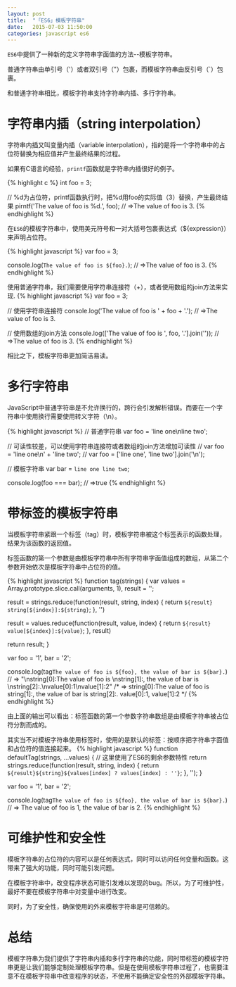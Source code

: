 ```yaml
---
layout: post
title:  "「ES6」模板字符串"
date:   2015-07-03 11:50:00
categories: javascript es6
---
```

`ES6`中提供了一种新的定义字符串字面值的方法--模板字符串。

普通字符串由单引号（'）或者双引号（"）包裹，而模板字符串由反引号（`）包裹。

和普通字符串相比，模板字符串支持字符串内插、多行字符串。

# 字符串内插（string interpolation）
字符串内插又叫变量内插（variable interpolation），指的是将一个字符串中的占位符替换为相应值并产生最终结果的过程。

如果有C语言的经验，`printf`函数就是字符串内插很好的例子。

{% highlight c %}
int foo = 3;

// %d为占位符，printf函数执行时，把%d用foo的实际值（3）替换，产生最终结果
pirntf('The value of foo is %d.', foo);
// =>The value of foo is 3.
{% endhighlight %}

在`ES6`的模板字符串中，使用美元符号和一对大括号包裹表达式（${expression}）来声明占位符。

{% highlight javascript %}
var foo = 3;

console.log(`The value of foo is ${foo}.`);
// =>The value of foo is 3.
{% endhighlight %}

使用普通字符串，我们需要使用字符串连接符（+），或者使用数组的join方法来实现.
{% highlight javascript %}
var foo = 3;

// 使用字符串连接符
console.log('The value of foo is ' + foo + '.');
// =>The value of foo is 3.

// 使用数组的join方法
console.log(['The value of foo is ', foo, '.'].join(''));
// =>The value of foo is 3.
{% endhighlight %}

相比之下，模板字符串更加简洁易读。

# 多行字符串
JavaScript中普通字符串是不允许换行的，跨行会引发解析错误。而要在一个字符串中使用换行需要使用转义字符（\n）。

{% highlight javascript %}
// 普通字符串
var foo = 'line one\nline two';

// 可读性较差，可以使用字符串连接符或者数组的join方法增加可读性
// var foo = 'line one\n' + 'line two';
// var foo = ['line one', 'line two'].join('\n');

// 模板字符串
var bar = `line one
line two`;

console.log(foo === bar);    // =>true
{% endhighlight %}

# 带标签的模板字符串
当模板字符串紧跟一个标签（tag）时，模板字符串被这个标签表示的函数处理，结果为该函数的返回值。

标签函数的第一个参数是由模板字符串中所有字符串字面值组成的数组，从第二个参数开始依次是模板字符串中占位符的值。


{% highlight javascript %}
function tag(strings) {
var values = Array.prototype.slice.call(arguments, 1),
    result = '';

  result = strings.reduce(function(result, string, index) {
    return `${result}
string[${index}]:${string}`;
  }, '')

  result = values.reduce(function(result, value, index) {
    return `${result}
value[${index}]:${value}`;
  }, result)

  return result;
}

var foo = '1',
    bar = '2';

console.log(tag`The value of foo is ${foo}, the value of bar is ${bar}.`)
// => "\nstring[0]:The value of foo is \nstring[1]:, the value of bar is \nstring[2]:.\nvalue[0]:1\nvalue[1]:2"
/* =>
string[0]:The value of foo is
string[1]:, the value of bar is
string[2]:.
value[0]:1,
value[1]:2
*/
{% endhighlight %}

由上面的输出可以看出：标签函数的第一个参数字符串数组是由模板字符串被占位符分割而成的。

其实当不对模板字符串使用标签时，使用的是默认的标签：按顺序把字符串字面值和占位符的值连接起来。
{% highlight javascript %}
function defaultTag(strings, ...values) {    // 这里使用了ES6的剩余参数特性
  return strings.reduce(function(result, string, index) {
    return `${result}${string}${values[index] ? values[index] : ''}`;
  }, '');
}

var foo = '1',
    bar = '2';

console.log(tag`The value of foo is ${foo}, the value of bar is ${bar}.`)
// => The value of foo is 1, the value of bar is 2.
{% endhighlight %}

# 可维护性和安全性
模板字符串的占位符的内容可以是任何表达式，同时可以访问任何变量和函数。这带来了强大的功能，同时可能引发问题。

在模板字符串中，改变程序状态可能引发难以发现的bug。所以，为了可维护性，最好不要在模板字符串中对变量中进行改变。

同时，为了安全性，确保使用的外来模板字符串是可信赖的。

# 总结
模板字符串为我们提供了字符串内插和多行字符串的功能，同时带标签的模板字符串更是让我们能够定制处理模板字符串。但是在使用模板字符串过程了，也需要注意不在模板字符串中改变程序的状态，不使用不能确定安全性的外部模板字符串。
